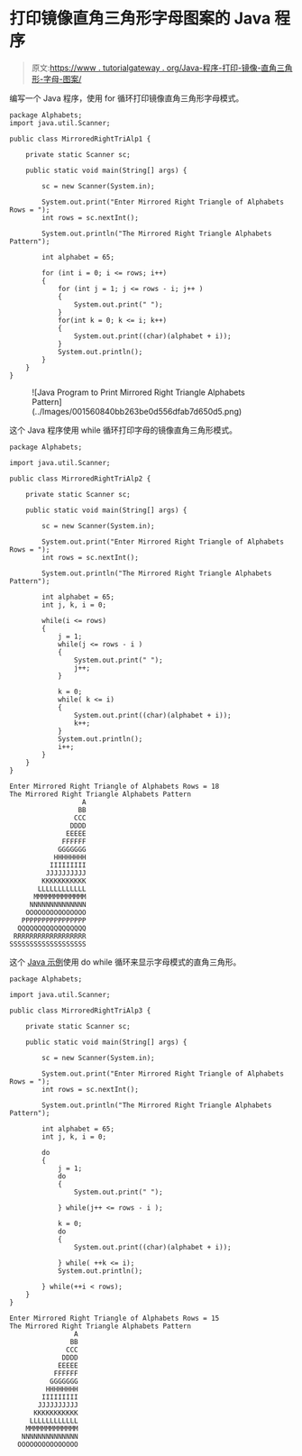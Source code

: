 # 打印镜像直角三角形字母图案的 Java 程序

> 原文:[https://www . tutorialgateway . org/Java-程序-打印-镜像-直角三角形-字母-图案/](https://www.tutorialgateway.org/java-program-to-print-mirrored-right-triangle-alphabets-pattern/)

编写一个 Java 程序，使用 for 循环打印镜像直角三角形字母模式。

```
package Alphabets;
import java.util.Scanner;

public class MirroredRightTriAlp1 {

	private static Scanner sc;

	public static void main(String[] args) {

		sc = new Scanner(System.in);	

		System.out.print("Enter Mirrored Right Triangle of Alphabets Rows = ");
		int rows = sc.nextInt();

		System.out.println("The Mirrored Right Triangle Alphabets Pattern");

		int alphabet = 65;

		for (int i = 0; i <= rows; i++) 
		{
			for (int j = 1; j <= rows - i; j++ ) 	
			{
				System.out.print(" ");
			}
			for(int k = 0; k <= i; k++)
			{
				System.out.print((char)(alphabet + i));
			}
			System.out.println();
		}
	}
}
```

<figure class="wp-block-image size-large">![Java Program to Print Mirrored Right Triangle Alphabets Pattern](../Images/001560840bb263be0d556dfab7d650d5.png)</figure>

这个 Java 程序使用 while 循环打印字母的镜像直角三角形模式。

```
package Alphabets;

import java.util.Scanner;

public class MirroredRightTriAlp2 {

	private static Scanner sc;

	public static void main(String[] args) {

		sc = new Scanner(System.in);	

		System.out.print("Enter Mirrored Right Triangle of Alphabets Rows = ");
		int rows = sc.nextInt();

		System.out.println("The Mirrored Right Triangle Alphabets Pattern");

		int alphabet = 65;
		int j, k, i = 0; 

		while(i <= rows) 
		{
			j = 1;
			while(j <= rows - i ) 	
			{
				System.out.print(" ");
				j++;
			}

			k = 0;
			while( k <= i)
			{
				System.out.print((char)(alphabet + i));
				k++;
			}
			System.out.println();
			i++;
		}
	}
}
```

```
Enter Mirrored Right Triangle of Alphabets Rows = 18
The Mirrored Right Triangle Alphabets Pattern
                  A
                 BB
                CCC
               DDDD
              EEEEE
             FFFFFF
            GGGGGGG
           HHHHHHHH
          IIIIIIIII
         JJJJJJJJJJ
        KKKKKKKKKKK
       LLLLLLLLLLLL
      MMMMMMMMMMMMM
     NNNNNNNNNNNNNN
    OOOOOOOOOOOOOOO
   PPPPPPPPPPPPPPPP
  QQQQQQQQQQQQQQQQQ
 RRRRRRRRRRRRRRRRRR
SSSSSSSSSSSSSSSSSSS
```

这个 [Java 示例](https://www.tutorialgateway.org/learn-java-programs/)使用 do while 循环来显示字母模式的直角三角形。

```
package Alphabets;

import java.util.Scanner;

public class MirroredRightTriAlp3 {

	private static Scanner sc;

	public static void main(String[] args) {

		sc = new Scanner(System.in);	

		System.out.print("Enter Mirrored Right Triangle of Alphabets Rows = ");
		int rows = sc.nextInt();

		System.out.println("The Mirrored Right Triangle Alphabets Pattern");

		int alphabet = 65;
		int j, k, i = 0; 

		do
		{
			j = 1;
			do	
			{
				System.out.print(" ");

			} while(j++ <= rows - i );

			k = 0;
			do
			{
				System.out.print((char)(alphabet + i));

			} while( ++k <= i);
			System.out.println();

		} while(++i < rows);
	}
}
```

```
Enter Mirrored Right Triangle of Alphabets Rows = 15
The Mirrored Right Triangle Alphabets Pattern
                A
               BB
              CCC
             DDDD
            EEEEE
           FFFFFF
          GGGGGGG
         HHHHHHHH
        IIIIIIIII
       JJJJJJJJJJ
      KKKKKKKKKKK
     LLLLLLLLLLLL
    MMMMMMMMMMMMM
   NNNNNNNNNNNNNN
  OOOOOOOOOOOOOOO
```